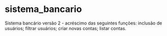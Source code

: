 # sistema_bancario
Sistema bancário versão 2 - acréscimo das seguintes funções:
inclusão de usuários;
filtrar usuários;
criar novas contas;
listar contas.

